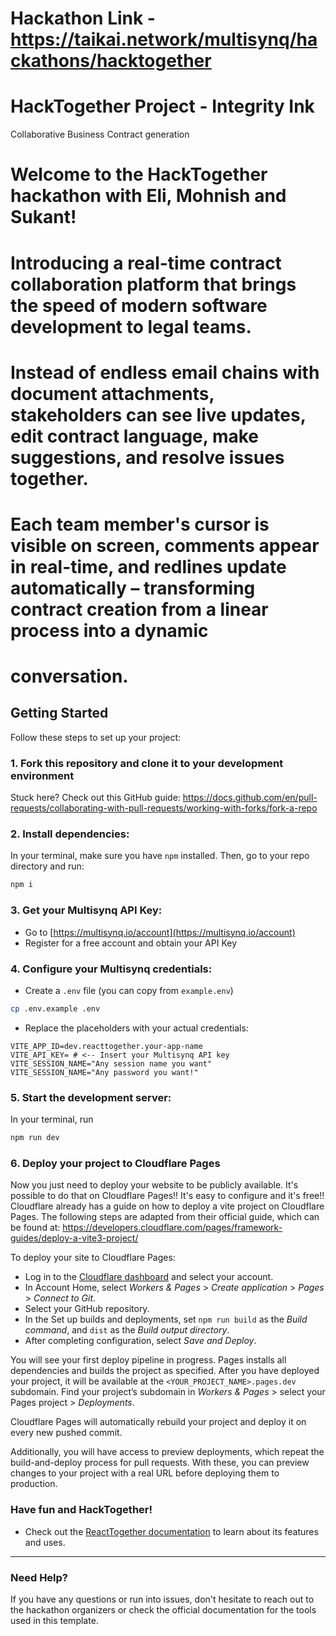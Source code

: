 # Hackathon Link - https://taikai.network/multisynq/hackathons/hacktogether

# HackTogether Project - Integrity Ink
Collaborative Business Contract  generation

# Welcome to the HackTogether hackathon with Eli, Mohnish and Sukant! 
# Introducing a real-time contract collaboration platform that brings the speed of modern software development to legal teams. 
# Instead of endless email chains with document attachments, stakeholders can see live updates, edit contract language, make suggestions, and resolve issues together. 
# Each team member's cursor is visible on screen, comments appear in real-time, and redlines update automatically – transforming contract creation from a linear process into a dynamic
# conversation.


## Getting Started

Follow these steps to set up your project:

### 1. Fork this repository and clone it to your development environment

Stuck here? Check out this GitHub guide: https://docs.github.com/en/pull-requests/collaborating-with-pull-requests/working-with-forks/fork-a-repo

### 2. Install dependencies:
In your terminal, make sure you have `npm` installed.
Then, go to your repo directory and run:

```bash
npm i
```

### 3. Get your Multisynq API Key:
- Go to [https://multisynq.io/account](https://multisynq.io/account)
- Register for a free account and obtain your API Key

### 4. Configure your Multisynq credentials:

- Create a `.env` file (you can copy from `example.env`)
```bash
cp .env.example .env
```

- Replace the placeholders with your actual credentials:
```
VITE_APP_ID=dev.reacttogether.your-app-name
VITE_API_KEY= # <-- Insert your Multisynq API key
VITE_SESSION_NAME="Any session name you want"
VITE_SESSION_NAME="Any password you want!"
```

### 5. Start the development server:

In your terminal, run
```bash
npm run dev
```

### 6. Deploy your project to Cloudflare Pages

Now you just need to deploy your website to be publicly available. It's possible to do that on Cloudflare Pages!! It's easy to configure and it's free!!
Cloudflare already has a guide on how to deploy a vite project on Cloudflare Pages.
The following steps are adapted from their official guide, which can be found at: https://developers.cloudflare.com/pages/framework-guides/deploy-a-vite3-project/

To deploy your site to Cloudflare Pages:

 * Log in to the [Cloudflare dashboard](https://dash.cloudflare.com/) and select your account.
 * In Account Home, select *Workers & Pages* > *Create application* > *Pages* > *Connect to Git*.
 * Select your GitHub repository.
 * In the Set up builds and deployments, set `npm run build` as the *Build command*, and `dist` as the *Build output directory*.
 * After completing configuration, select *Save and Deploy*.

You will see your first deploy pipeline in progress.
Pages installs all dependencies and builds the project as specified.
After you have deployed your project, it will be available at the `<YOUR_PROJECT_NAME>.pages.dev` subdomain.
Find your project’s subdomain in *Workers & Pages* > select your Pages project > *Deployments*.

Cloudflare Pages will automatically rebuild your project and deploy it on every new pushed commit.

Additionally, you will have access to preview deployments, which repeat the build-and-deploy process for pull requests.
With these, you can preview changes to your project with a real URL before deploying them to production.

### Have fun and HackTogether!

  - Check out the [ReactTogether documentation](https://reacttogether.com/) to learn about its features and uses.

---
### Need Help?
If you have any questions or run into issues, don't hesitate to reach out to the hackathon organizers or check the official documentation for the tools used in this template.
